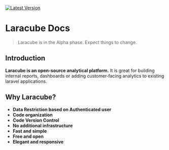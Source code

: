 [![Latest Version](https://img.shields.io/github/release/laracube/laracube.svg?style=flat-square)](https://github.com/laracube/laracube/releases) 

# Laracube Docs 

> Laracube is in the Alpha phase. Expect things to change.

## Introduction

**Laracube is an open-source analytical platform.** It is great for building internal reports, dashboards or adding customer‑facing analytics to existing laravel applications.

## Why Laracube?

- **Data Restriction based on Authenticated user**
- **Code organization**
- **Code Version Control**
- **No additional infrastructure**
- **Fast and simple**
- **Free and open**
- **Elegant and responsive**
